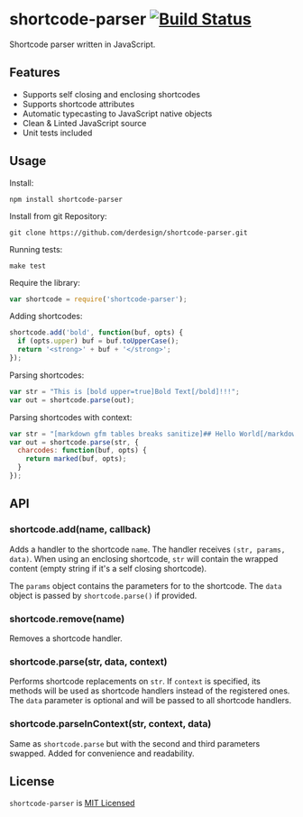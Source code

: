 
# shortcode-parser [![Build Status](https://secure.travis-ci.org/derdesign/shortcode-parser.png)](http://travis-ci.org/derdesign/shortcode-parser)

Shortcode parser written in JavaScript.


## Features

- Supports self closing and enclosing shortcodes
- Supports shortcode attributes
- Automatic typecasting to JavaScript native objects
- Clean &amp; Linted JavaScript source
- Unit tests included


## Usage

Install:
    
```shell
npm install shortcode-parser
```
    
Install from git Repository:

```shell
git clone https://github.com/derdesign/shortcode-parser.git
```
    
Running tests:

```shell
make test
```
    
Require the library:

```javascript
var shortcode = require('shortcode-parser');
```
    
Adding shortcodes:

```javascript    
shortcode.add('bold', function(buf, opts) {
  if (opts.upper) buf = buf.toUpperCase();
  return '<strong>' + buf + '</strong>';
});
```
    
Parsing shortcodes:

```javascript    
var str = "This is [bold upper=true]Bold Text[/bold]!!!";
var out = shortcode.parse(out);
```
    
Parsing shortcodes with context:

```javascript
var str = "[markdown gfm tables breaks sanitize]## Hello World[/markdown]";
var out = shortcode.parse(str, {
  charcodes: function(buf, opts) {
    return marked(buf, opts);
  }
});
```


## API

### shortcode.add(name, callback)

Adds a handler to the shortcode `name`. The handler receives `(str, params, data)`. When using an enclosing
shortcode, `str` will contain the wrapped content (empty string if it's a self closing shortcode).

The `params` object contains the parameters for to the shortcode. The `data` object is passed by `shortcode.parse()` if provided.


### shortcode.remove(name)

Removes a shortcode handler.

### shortcode.parse(str, data, context)

Performs shortcode replacements on `str`. If `context` is specified, its methods will be used as shortcode handlers instead
of the registered ones. The `data` parameter is optional and will be passed to all shortcode handlers.

### shortcode.parseInContext(str, context, data)

Same as `shortcode.parse` but with the second and third parameters swapped. Added for convenience and readability.


## License

`shortcode-parser` is [MIT Licensed](https://github.com/derdesign/shortcode-parser/blob/master/LICENSE)